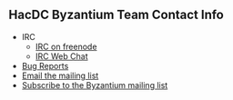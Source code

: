 ## HacDC Byzantium Team Contact Info

- IRC
  - [IRC on freenode](irc://irc.freenode.net/#byzantium)
  - [IRC Web
    Chat](http://webchat.freenode.net/?channels=byzantium&uio=d4)
- [Bug Reports](https://github.com/byzantium/byzantium/issues)
- [Email the mailing list](mailto:byzantium@hacdc.org)
- [Subscribe to the Byzantium mailing
  list](https://groups.google.com/a/hacdc.org/group/Byzantium/topics)